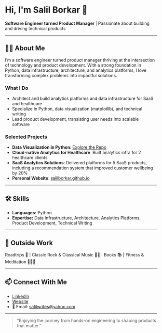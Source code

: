 # Hi, I'm Salil Borkar 👋

**Software Engineer turned Product Manager** | Passionate about building and driving technical products

---

## 👨‍💻 About Me

I’m a software engineer turned product manager thriving at the intersection of technology and product development. With a strong foundation in Python, data infrastructure, architecture, and analytics platforms, I love transforming complex problems into impactful solutions.

### What I Do

- Architect and build analytics platforms and data infrastructure for SaaS and healthcare
- Specialize in Python, data visualization (matplotlib), and technical writing
- Lead product development, translating user needs into scalable software

### Selected Projects

- **Data Visualization in Python**: [Explore the Repo](https://github.com/salilborkar/Data-Visualization-in-Python)
- **Cloud-native Analytics for Healthcare**: Built analytics infra for 2 healthcare clients
- **SaaS Analytics Solutions**: Delivered platforms for 5 SaaS products, including a recommendation system that improved customer wellbeing by 20%
- **Personal Website**: [salilborkar.github.io](https://salilborkar.github.io)

---

## 🛠️ Skills

- **Languages:** Python
- **Expertise:** Data Infrastructure, Architecture, Analytics Platforms, Product Development, Technical Writing

---

## 🌱 Outside Work

Roadtrips 🚗 | Classic Rock & Classical Music 🎸🎼 | Books 📚 | Fitness & Meditation 🏋️‍♂️🧘

---

## 📫 Connect With Me

- [LinkedIn](https://linkedin.com/in/salilborkar)
- [Website](https://salilborkar.github.io)
- 📧 Email: salilwrites@yahoo.com

---

> “Enjoying the journey from hands-on engineering to shaping products that matter.”
